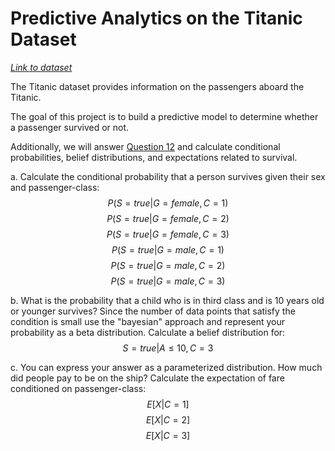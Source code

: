 # Predictive Analytics on the Titanic Dataset
*[Link to dataset](https://web.stanford.edu/class/archive/cs/cs109/cs109.1166/stuff/titanic.csv)*

The Titanic dataset provides information on the passengers aboard the Titanic.

The goal of this project is to build a predictive model to determine whether a passenger survived or not.

Additionally, we will answer [Question 12](https://web.stanford.edu/class/archive/cs/cs109/cs109.1166/problem12.html) and calculate conditional probabilities, belief distributions, and expectations related to survival.

a. Calculate the conditional probability that a person survives given their sex and passenger-class:
$$P(S= true | G=female,C=1)$$
$$P(S= true | G=female,C=2)$$
$$P(S= true | G=female,C=3)$$
$$P(S= true | G=male,C=1)$$
$$P(S= true | G=male,C=2)$$
$$P(S= true | G=male,C=3)$$

b. What is the probability that a child who is in third class and is 10 years old or younger survives? Since the number of data points that satisfy the condition is small use the "bayesian" approach and represent your probability as a beta distribution. Calculate a belief distribution for:
$$S= true | A≤10,C=3$$

c. You can express your answer as a parameterized distribution.
How much did people pay to be on the ship? Calculate the expectation of fare conditioned on passenger-class:
$$E[X | C=1]$$
$$E[X | C=2]$$
$$E[X | C=3]$$
